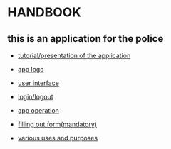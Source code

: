# HANDBOOK
## this is an application for the police
* [tutorial/presentation of the application]()

* [app logo](https://github.com/galessandroni/Automezzi/blob/main/doc/handbook/Handbook/app%20logo.md#logo)
* [user interface]() 

* [login/logout]()

* [app operation]() 

* [filling out form(mandatory)]()

* [various uses and purposes](https://github.com/galessandroni/Automezzi/blob/main/doc/handbook/Handbook/various%20uses%20and%20purposes.md#various-uses-and-purposes) 
